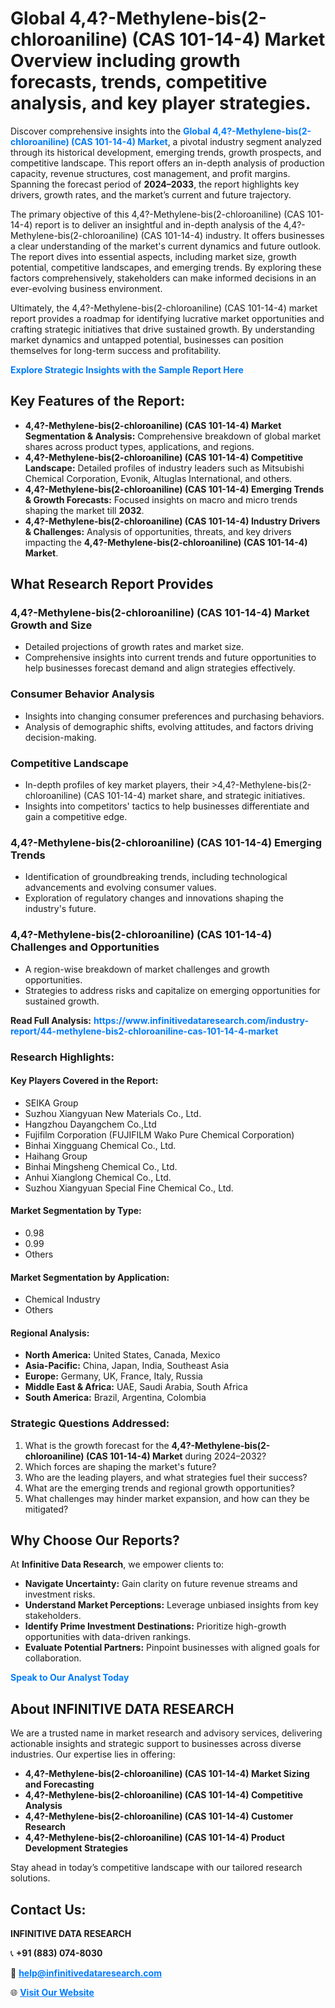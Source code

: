 <h1>Global 4,4?-Methylene-bis(2-chloroaniline) (CAS 101-14-4) Market Overview including growth forecasts, trends, competitive analysis, and key player strategies.</h1>
<p>
Discover comprehensive insights into the 
<a href="https://www.infinitivedataresearch.com/industry-report/44-methylene-bis2-chloroaniline-cas-101-14-4-market" rel="dofollow" style="color: #007BFF; text-decoration: none;"><strong>Global 4,4?-Methylene-bis(2-chloroaniline) (CAS 101-14-4) Market</strong></a>, a pivotal industry segment analyzed through its historical development, emerging trends, growth prospects, and competitive landscape. This report offers an in-depth analysis of production capacity, revenue structures, cost management, and profit margins. Spanning the forecast period of <strong>2024–2033</strong>, the report highlights key drivers, growth rates, and the market’s current and future trajectory.
</p>
<p>
The primary objective of this 4,4?-Methylene-bis(2-chloroaniline) (CAS 101-14-4) report is to deliver an insightful and in-depth analysis of the 4,4?-Methylene-bis(2-chloroaniline) (CAS 101-14-4) industry. It offers businesses a clear understanding of the market's current dynamics and future outlook. The report dives into essential aspects, including market size, growth potential, competitive landscapes, and emerging trends. By exploring these factors comprehensively, stakeholders can make informed decisions in an ever-evolving business environment.
</p>
<p>
Ultimately, the 4,4?-Methylene-bis(2-chloroaniline) (CAS 101-14-4) market report provides a roadmap for identifying lucrative market opportunities and crafting strategic initiatives that drive sustained growth. By understanding market dynamics and untapped potential, businesses can position themselves for long-term success and profitability.
</p>
<p>
<a href="https://www.infinitivedataresearch.com/request-sample/reportId=105394" style="color: #007BFF; text-decoration: none;"><strong>Explore Strategic Insights with the Sample Report Here</strong></a>
</p>

<h2>Key Features of the Report:</h2>
<ul>
<li><strong>4,4?-Methylene-bis(2-chloroaniline) (CAS 101-14-4) Market Segmentation & Analysis:</strong> Comprehensive breakdown of global market shares across product types, applications, and regions.</li>
<li><strong>4,4?-Methylene-bis(2-chloroaniline) (CAS 101-14-4) Competitive Landscape:</strong> Detailed profiles of industry leaders such as Mitsubishi Chemical Corporation, Evonik, Altuglas International, and others.</li>
<li><strong>4,4?-Methylene-bis(2-chloroaniline) (CAS 101-14-4) Emerging Trends & Growth Forecasts:</strong> Focused insights on macro and micro trends shaping the market till <strong>2032</strong>.</li>
<li><strong>4,4?-Methylene-bis(2-chloroaniline) (CAS 101-14-4) Industry Drivers & Challenges:</strong> Analysis of opportunities, threats, and key drivers impacting the <strong>4,4?-Methylene-bis(2-chloroaniline) (CAS 101-14-4) Market</strong>.</li>
</ul>

<h2>What Research Report Provides</h2>
<h3>4,4?-Methylene-bis(2-chloroaniline) (CAS 101-14-4) Market Growth and Size</h3>
<ul>
<li>Detailed projections of growth rates and market size.</li>
<li>Comprehensive insights into current trends and future opportunities to help businesses forecast demand and align strategies effectively.</li>
</ul>

<h3>Consumer Behavior Analysis</h3>
<ul>
<li>Insights into changing consumer preferences and purchasing behaviors.</li>
<li>Analysis of demographic shifts, evolving attitudes, and factors driving decision-making.</li>
</ul>

<h3>Competitive Landscape</h3>
<ul>
<li>In-depth profiles of key market players, their >4,4?-Methylene-bis(2-chloroaniline) (CAS 101-14-4) market share, and strategic initiatives.</li>
<li>Insights into competitors' tactics to help businesses differentiate and gain a competitive edge.</li>
</ul>

<h3>4,4?-Methylene-bis(2-chloroaniline) (CAS 101-14-4) Emerging Trends</h3>
<ul>
<li>Identification of groundbreaking trends, including technological advancements and evolving consumer values.</li>
<li>Exploration of regulatory changes and innovations shaping the industry's future.</li>
</ul>

<h3>4,4?-Methylene-bis(2-chloroaniline) (CAS 101-14-4) Challenges and Opportunities</h3>
<ul>
<li>A region-wise breakdown of market challenges and growth opportunities.</li>
<li>Strategies to address risks and capitalize on emerging opportunities for sustained growth.</li>
</ul>
<p><strong>Read Full Analysis:</strong> <a href="https://www.infinitivedataresearch.com/industry-report/44-methylene-bis2-chloroaniline-cas-101-14-4-market" rel="dofollow" style="color: #007BFF; text-decoration: none;"><strong>https://www.infinitivedataresearch.com/industry-report/44-methylene-bis2-chloroaniline-cas-101-14-4-market</strong></a></p>
<h3>Research Highlights:</h3>
<h4>Key Players Covered in the Report:</h4>
<ul><li>SEIKA Group</li><li>Suzhou Xiangyuan New Materials Co., Ltd.</li><li>Hangzhou Dayangchem Co.,Ltd</li><li>Fujifilm Corporation (FUJIFILM Wako Pure Chemical Corporation)</li><li>Binhai Xingguang Chemical Co., Ltd.</li><li>Haihang Group</li><li>Binhai Mingsheng Chemical Co., Ltd.</li><li>Anhui Xianglong Chemical Co., Ltd.</li><li>Suzhou Xiangyuan Special Fine Chemical Co., Ltd.</li></ul>
<h4>Market Segmentation by Type:</h4>
<ul><li>0.98</li><li>0.99</li><li>Others</li></ul>
<h4>Market Segmentation by Application:</h4>
<ul><li>Chemical Industry</li><li>Others</li></ul>

<h4>Regional Analysis:</h4>
<ul>
<li><strong>North America:</strong> United States, Canada, Mexico</li>
<li><strong>Asia-Pacific:</strong> China, Japan, India, Southeast Asia</li>
<li><strong>Europe:</strong> Germany, UK, France, Italy, Russia</li>
<li><strong>Middle East & Africa:</strong> UAE, Saudi Arabia, South Africa</li>
<li><strong>South America:</strong> Brazil, Argentina, Colombia</li>
</ul>

<h3>Strategic Questions Addressed:</h3>
<ol>
<li>What is the growth forecast for the <strong>4,4?-Methylene-bis(2-chloroaniline) (CAS 101-14-4) Market</strong> during 2024–2032?</li>
<li>Which forces are shaping the market's future?</li>
<li>Who are the leading players, and what strategies fuel their success?</li>
<li>What are the emerging trends and regional growth opportunities?</li>
<li>What challenges may hinder market expansion, and how can they be mitigated?</li>
</ol>

<h2>Why Choose Our Reports?</h2>
<p>At <strong>Infinitive Data Research</strong>, we empower clients to:</p>
<ul>
<li><strong>Navigate Uncertainty:</strong> Gain clarity on future revenue streams and investment risks.</li>
<li><strong>Understand Market Perceptions:</strong> Leverage unbiased insights from key stakeholders.</li>
<li><strong>Identify Prime Investment Destinations:</strong> Prioritize high-growth opportunities with data-driven rankings.</li>
<li><strong>Evaluate Potential Partners:</strong> Pinpoint businesses with aligned goals for collaboration.</li>
</ul>
<p><a href="https://www.infinitivedataresearch.com/industry-report/44-methylene-bis2-chloroaniline-cas-101-14-4-market" rel="dofollow" style="color: #007BFF; text-decoration: none;"><strong>Speak to Our Analyst Today</strong></a></p>

<h2>About INFINITIVE DATA RESEARCH</h2>
<p>We are a trusted name in market research and advisory services, delivering actionable insights and strategic support to businesses across diverse industries. Our expertise lies in offering:</p>
<ul>
<li><strong>4,4?-Methylene-bis(2-chloroaniline) (CAS 101-14-4) Market Sizing and Forecasting</strong></li>
<li><strong>4,4?-Methylene-bis(2-chloroaniline) (CAS 101-14-4) Competitive Analysis</strong></li>
<li><strong>4,4?-Methylene-bis(2-chloroaniline) (CAS 101-14-4) Customer Research</strong></li>
<li><strong>4,4?-Methylene-bis(2-chloroaniline) (CAS 101-14-4) Product Development Strategies</strong></li>
</ul>
<p>Stay ahead in today’s competitive landscape with our tailored research solutions.</p>

<h2>Contact Us:</h2>
<p><strong>INFINITIVE DATA RESEARCH</strong></p>
<p>📞 <strong>+91 (883) 074-8030</strong></p>
<p>📧 <strong><a href="mailto:help@infinitivedataresearch.com" style="color: #007BFF;">help@infinitivedataresearch.com</a></strong></p>
<p>🌐 <strong><a href="https://www.infinitivedataresearch.com" rel="dofollow" style="color: #007BFF;">Visit Our Website</a></strong></p>